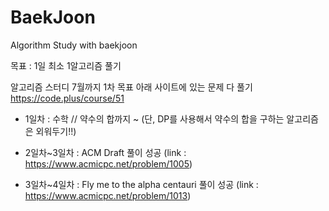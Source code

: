 # BaekJoon
Algorithm Study with baekjoon

목표 : 1일 최소 1알고리즘 풀기

알고리즘 스터디
7월까지 1차 목표 아래 사이트에 있는 문제 다 풀기
https://code.plus/course/51
- 1일차 : 수학 // 약수의 합까지 ~ (단, DP를 사용해서 약수의 합을 구하는 알고리즘은 외워두기!!)


- 2일차~3일차 : ACM Draft 풀이 성공 (link : https://www.acmicpc.net/problem/1005)
- 3일차~4일차 : Fly me to the alpha centauri 풀이 성공 (link : https://www.acmicpc.net/problem/1013)
